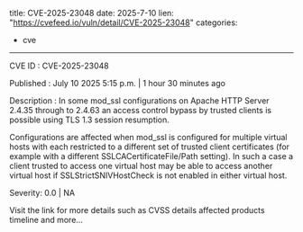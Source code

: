  
title: CVE-2025-23048
date: 2025-7-10
lien: "https://cvefeed.io/vuln/detail/CVE-2025-23048"
categories:
  - cve
---

CVE ID : CVE-2025-23048

Published :  July 10
2025
5:15 p.m. | 1 hour
30 minutes ago

Description : In some mod_ssl configurations on Apache HTTP Server 2.4.35 through to 2.4.63
an access control bypass by trusted clients is possible using TLS 1.3 session resumption.

Configurations are affected when mod_ssl is configured for multiple virtual hosts
with each restricted to a different set of trusted client certificates (for example with a different SSLCACertificateFile/Path setting). In such a case
a client trusted to access one virtual host may be able to access another virtual host
if SSLStrictSNIVHostCheck is not enabled in either virtual host.

Severity: 0.0 | NA

Visit the link for more details
such as CVSS details
affected products
timeline
and more...
